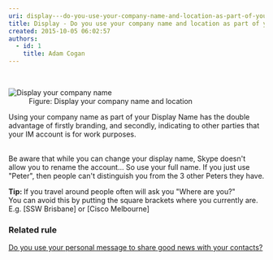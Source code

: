 ```yaml
---
uri: display---do-you-use-your-company-name-and-location-as-part-of-your-display-name
title: Display - Do you use your company name and location as part of your display name?
created: 2015-10-05 06:02:57
authors:
  - id: 1
    title: Adam Cogan
---
```





<span class='intro'> <dl class="goodImage">​ 
   <dt><img src="/PublishingImages/display-your-company-name.jpg" alt="Display your company name" />​</dt><dd> Figure&#58; Display your company name and location<br></dd></dl><p>Using your company name as part of your Display Name has the double advantage of firstly branding, and secondly, indicating to other parties that your IM account is for work purposes.​​<br><br></p> </span>

<p>Be aware that while you can change your display name, Skype doesn't allow you to rename the account... So use your full name. If you just use &quot;Peter&quot;, then people​&#160;can't distinguish you from the 3 other Peters they&#160;have.</p><p><b>Tip&#58; </b>If you travel around people often will ask you<b></b>&#160;&quot;Where are you?&quot;<br>You can avoid this by putting the square brackets where you currently are. E.g. [SSW Brisbane] or [Cisco Melbourne]<br></p><h3 class="ssw15-rteElement-H3">Related rule​​<br></h3><p><a href="/_layouts/15/FIXUPREDIRECT.ASPX?WebId=3dfc0e07-e23a-4cbb-aac2-e778b71166a2&amp;TermSetId=07da3ddf-0924-4cd2-a6d4-a4809ae20160&amp;TermId=f8ac3470-fc41-46db-97c3-35b8892e77d9">Do you use your personal message to share good news with your contacts?</a><br></p>


